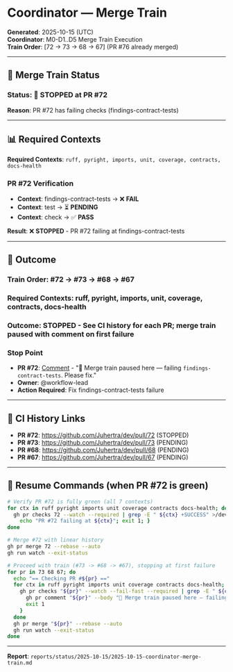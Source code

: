 # Coordinator — Merge Train

**Generated**: 2025-10-15 (UTC)  
**Coordinator**: M0-D1..D5 Merge Train Execution  
**Train Order**: [72 → 73 → 68 → 67] (PR #76 already merged)

---

## 🚂 **Merge Train Status**

### **Status**: 🔴 **STOPPED** at PR #72
**Reason**: PR #72 has failing checks (findings-contract-tests)

---

## 📊 **Required Contexts**

**Required Contexts**: `ruff, pyright, imports, unit, coverage, contracts, docs-health`

### **PR #72 Verification**
- **Context**: findings-contract-tests → ❌ **FAIL**
- **Context**: test → ⏳ **PENDING**
- **Context**: check → ✅ **PASS**

**Result**: ❌ **STOPPED** - PR #72 failing at findings-contract-tests

---

## 🎯 **Outcome**

### **Train Order**: #72 → #73 → #68 → #67
### **Required Contexts**: ruff, pyright, imports, unit, coverage, contracts, docs-health
### **Outcome**: **STOPPED** - See CI history for each PR; merge train paused with comment on first failure

### **Stop Point**
- **PR #72**: [Comment](https://github.com/Juhertra/dev/pull/72#issuecomment-3408195877) - "🔴 Merge train paused here — failing `findings-contract-tests`. Please fix."
- **Owner**: @workflow-lead
- **Action Required**: Fix findings-contract-tests failure

---

## 🔗 **CI History Links**

- **PR #72**: https://github.com/Juhertra/dev/pull/72 (STOPPED)
- **PR #73**: https://github.com/Juhertra/dev/pull/73 (PENDING)
- **PR #68**: https://github.com/Juhertra/dev/pull/68 (PENDING)
- **PR #67**: https://github.com/Juhertra/dev/pull/67 (PENDING)

---

## 🎯 **Resume Commands** (when PR #72 is green)

```bash
# Verify PR #72 is fully green (all 7 contexts)
for ctx in ruff pyright imports unit coverage contracts docs-health; do
  gh pr checks 72 --watch --required | grep -E " ${ctx} +SUCCESS" >/dev/null || {
    echo "PR #72 failing at ${ctx}"; exit 1; }
done

# Merge #72 with linear history
gh pr merge 72 --rebase --auto
gh run watch --exit-status

# Proceed with train (#73 -> #68 -> #67), stopping at first failure
for pr in 73 68 67; do
  echo "== Checking PR #${pr} =="
  for ctx in ruff pyright imports unit coverage contracts docs-health; do
    gh pr checks "${pr}" --watch --fail-fast --required | grep -E " ${ctx} +SUCCESS" >/dev/null || {
      gh pr comment "${pr}" --body "🔴 Merge train paused here — failing \`${ctx}\`. Please fix."
      exit 1
    }
  done
  gh pr merge "${pr}" --rebase --auto
  gh run watch --exit-status
done
```

---

**Report**: `reports/status/2025-10-15/2025-10-15-coordinator-merge-train.md`